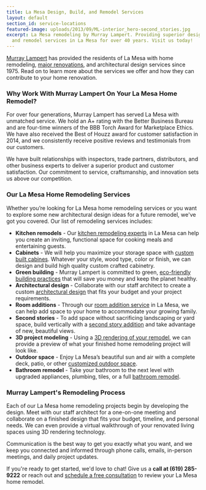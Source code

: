 ```yaml
---
title: La Mesa Design, Build, and Remodel Services
layout: default
section_id: service-locations
featured-image: uploads/2013/09/ML-interior_hero-second_stories.jpg
excerpt: La Mesa remodeling by Murray Lampert. Providing superior design, build,
  and remodel services in La Mesa for over 40 years. Visit us today!
---
```


[Murray Lampert](/about-murray-lampert-design-build-remodel) has provided the residents of La Mesa with home remodeling, [major renovations](/major-renovations), and architectural design services since 1975. Read on to learn more about the services we offer and how they can contribute to your home renovation.

### Why Work With Murray Lampert On Your La Mesa Home Remodel?

For over four generations, Murray Lampert has served La Mesa with unmatched service. We hold an A+ rating with the Better Business Bureau and are four-time winners of the BBB Torch Award for Marketplace Ethics. We have also received the Best of Houzz award for customer satisfaction in 2014, and we consistently receive positive reviews and testimonials from our customers.

We have built relationships with inspectors, trade partners, distributors, and other business experts to deliver a superior product and customer satisfaction. Our commitment to service, craftsmanship, and innovation sets us above our competition.

### Our La Mesa Home Remodeling Services

Whether you’re looking for La Mesa home remodeling services or you want to explore some new architectural design ideas for a future remodel, we've got you covered. Our list of remodeling services includes:

- **Kitchen remodels** - Our [kitchen remodeling experts](/san-diego-kitchen-remodeling-services) in La Mesa can help you create an inviting, functional space for cooking meals and entertaining guests.
- **Cabinets** - We will help you maximize your storage space with [custom built cabines](/san-diego-custom-cabinet-construction-services). Whatever your style, wood type, color or finish, we can design and build high quality custom crafted cabinetry.
- **Green building** - Murray Lampert is committed to green, [eco-friendly building practices](/san-diego-green-home-construction) that will save you money and keep the planet healthy.
- **Architectural design** - Collaborate with our staff architect to create a custom [architectural design](/san-diego-architectural-design-services/) that fits your budget and your project requirements.
- **Room additions** - Through our [room addition service](/san-diego-room-additions) in La Mesa, we can help add space to your home to accommodate your growing family.
- **Second stories** - To add space without sacrificing landscaping or yard space, build vertically with a [second story addition](/san-diego-second-story-addition/) and take advantage of new, beautiful views.
- **3D project modeling** - Using a [3D rendering of your remodel](/3d-architectural-rendering-services), we can provide a preview of what your finished home remodeling project will look like.
- **Outdoor space** - Enjoy La Mesa’s beautiful sun and air with a complete deck, patio, or other [customized outdoor space](/san-diego-outdoor-living-space-design/).
- **Bathroom remodel** - Take your bathroom to the next level with upgraded appliances, plumbing, tiles, or a full [bathroom remodel](/san-diego-bathroom-remodeling-services).

### Murray Lampert's Remodeling Process

Each of our La Mesa home remodeling projects begin by developing the design. Meet with our staff architect for a one-on-one meeting and collaborate on a finished design that fits your budget, timeline, and personal needs. We can even provide a virtual walkthrough of your renovated living spaces using 3D rendering technology.

Communication is the best way to get you exactly what you want, and we keep you connected and informed through phone calls, emails, in-person meetings, and daily project updates.

If you're ready to get started, we'd love to chat! Give us a **call at (619) 285-9222** or reach out and [schedule a free consultation](#quick-contact) to review your La Mesa home remodel.
